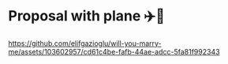 # Proposal with plane ✈️💍



https://github.com/elifgazioglu/will-you-marry-me/assets/103602957/cd61c4be-fafb-44ae-adcc-5fa81f992343

